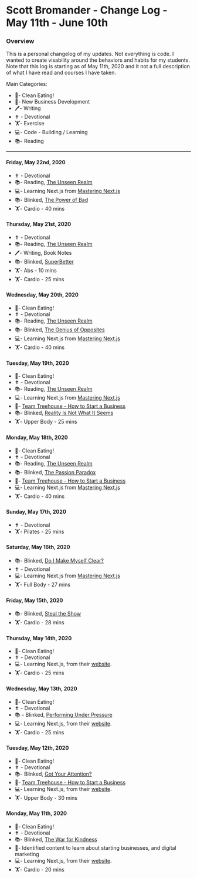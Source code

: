 # Scott Bromander - Change Log - May 11th - June 10th

### Overview
This is a personal changelog of my updates. Not everything is code. I wanted to create visability around the behaviors and habits for my students. Note that this log is starting as of May 11th, 2020 and it not a full description of what I have read and courses I have taken.

Main Categories:
- 🍎- Clean Eating!
- 📗- New Business Development
- 🖊- Writing
- ✝️ - Devotional
- 🏋️‍- Exercise
- 💻- Code - Building / Learning
- 📚- Reading

---
#### Friday, May 22nd, 2020
- ✝️ - Devotional
- 📚- Reading, [The Unseen Realm](https://www.amazon.com/Unseen-Realm-Recovering-Supernatural-Worldview/dp/1577995562)
- 💻- Learning Next.js from [Mastering Next.js](https://masteringnextjs.com/)
- 📚- Blinked, [The Power of Bad](https://www.blinkist.com/en/nc/reader/the-power-of-bad-en)
- 🏋️‍- Cardio - 40 mins

#### Thursday, May 21st, 2020
- ✝️ - Devotional
- 📚- Reading, [The Unseen Realm](https://www.amazon.com/Unseen-Realm-Recovering-Supernatural-Worldview/dp/1577995562)
- 🖊- Writing, Book Notes
- 📚- Blinked, [SuperBetter](https://www.blinkist.com/books/superbetter-en)
- 🏋️‍- Abs - 10 mins
- 🏋️‍- Cardio - 25 mins

#### Wednesday, May 20th, 2020
- 🍎- Clean Eating!
- ✝️ - Devotional
- 📚- Reading, [The Unseen Realm](https://www.amazon.com/Unseen-Realm-Recovering-Supernatural-Worldview/dp/1577995562)
- 📚- Blinked, [The Genius of Opposites](https://www.blinkist.com/en/nc/reader/the-genius-of-opposites-en)
- 💻- Learning Next.js from [Mastering Next.js](https://masteringnextjs.com/)
- 🏋️‍- Cardio - 40 mins

#### Tuesday, May 19th, 2020
- 🍎- Clean Eating!
- ✝️ - Devotional
- 📚- Reading, [The Unseen Realm](https://www.amazon.com/Unseen-Realm-Recovering-Supernatural-Worldview/dp/1577995562)
- 💻- Learning Next.js from [Mastering Next.js](https://masteringnextjs.com/)
- 📗- [Team Treehouse - How to Start a Business](https://teamtreehouse.com/library/how-to-start-a-business-revamp/)
- 📚- Blinked, [Reality Is Not What It Seems](https://www.blinkist.com/books/reality-is-not-what-it-seems-en)
- 🏋️‍- Upper Body - 25 mins

#### Monday, May 18th, 2020
- 🍎- Clean Eating!
- ✝️ - Devotional
- 📚- Reading, [The Unseen Realm](https://www.amazon.com/Unseen-Realm-Recovering-Supernatural-Worldview/dp/1577995562)
- 📚- Blinked, [The Passion Paradox](https://www.blinkist.com/books/the-passion-paradox-en)
- 📗- [Team Treehouse - How to Start a Business](https://teamtreehouse.com/library/how-to-start-a-business-revamp/)
- 💻- Learning Next.js from [Mastering Next.js](https://masteringnextjs.com/)
- 🏋️‍- Cardio - 40 mins

#### Sunday, May 17th, 2020
- ✝️ - Devotional
- 🏋️‍- Pilates - 25 mins

#### Saturday, May 16th, 2020
- 📚- Blinked, [Do I Make Myself Clear?](https://www.blinkist.com/books/do-i-make-myself-clear-en)
- ✝️ - Devotional
- 💻- Learning Next.js from [Mastering Next.js](https://masteringnextjs.com/)
- 🏋️‍- Full Body - 27 mins

#### Friday, May 15th, 2020
- 📚- Blinked, [Steal the Show](https://www.blinkist.com/books/steal-the-show-en)
- 🏋️‍- Cardio - 28 mins

#### Thursday, May 14th, 2020
- 🍎- Clean Eating!
- ✝️ - Devotional
- 💻- Learning Next.js, from their [website](https://nextjs.org/learn/basics/create-nextjs-app).
- 🏋️‍- Cardio - 25 mins

#### Wednesday, May 13th, 2020
- 🍎- Clean Eating!
- ✝️ - Devotional
- 📚 - Blinked, [Performing Under Pressure](https://www.blinkist.com/books/performing-under-pressure-en)
- 💻- Learning Next.js, from their [website](https://nextjs.org/learn/basics/create-nextjs-app).
- 🏋️‍- Cardio - 25 mins

#### Tuesday, May 12th, 2020
- 🍎- Clean Eating!
- ✝️ - Devotional
- 📚- Blinked, [Got Your Attention?](https://www.blinkist.com/en/books/got-your-attention-en)
- 📗- [Team Treehouse - How to Start a Business](https://teamtreehouse.com/library/how-to-start-a-business-revamp/)
- 💻- Learning Next.js, from their [website](https://nextjs.org/learn/basics/create-nextjs-app).
- 🏋️‍- Upper Body - 30 mins

#### Monday, May 11th, 2020
- 🍎- Clean Eating!
- ✝️ - Devotional
- 📚- Blinked, [The War for Kindness](https://www.blinkist.com/books/the-war-for-kindness-en)
- 📗- Identified content to learn about starting businesses, and digital marketing
- 💻- Learning Next.js, from their [website](https://nextjs.org/learn/basics/create-nextjs-app).
- 🏋️‍- Cardio - 20 mins
